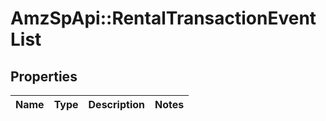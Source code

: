 # AmzSpApi::RentalTransactionEventList

## Properties
Name | Type | Description | Notes
------------ | ------------- | ------------- | -------------

